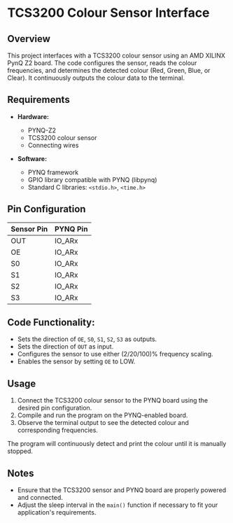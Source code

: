 # TCS3200 Colour Sensor Interface

## Overview

This project interfaces with a TCS3200 colour sensor using an AMD XILINX PynQ Z2 board. The code configures the sensor, reads the colour frequencies, and determines the detected colour (Red, Green, Blue, or Clear). It continuously outputs the colour data to the terminal.

## Requirements

- **Hardware:**
  - PYNQ-Z2
  - TCS3200 colour sensor
  - Connecting wires

- **Software:**
  - PYNQ framework
  - GPIO library compatible with PYNQ (libpynq)
  - Standard C libraries: `<stdio.h>`, `<time.h>`

## Pin Configuration

| Sensor Pin | PYNQ Pin |
|------------|-----------|
| OUT        | IO_ARx    |
| OE         | IO_ARx    |
| S0         | IO_ARx    |
| S1         | IO_ARx    |
| S2         | IO_ARx    |
| S3         | IO_ARx    |

## Code Functionality:
- Sets the direction of `OE`, `S0`, `S1`, `S2`, `S3` as outputs.
- Sets the direction of `OUT` as input.
- Configures the sensor to use either (2/20/100)% frequency scaling.
- Enables the sensor by setting `OE` to LOW.


## Usage

1. Connect the TCS3200 colour sensor to the PYNQ board using the desired pin configuration.
2. Compile and run the program on the PYNQ-enabled board.
3. Observe the terminal output to see the detected colour and corresponding frequencies.

The program will continuously detect and print the colour until it is manually stopped.

## Notes

- Ensure that the TCS3200 sensor and PYNQ board are properly powered and connected.
- Adjust the sleep interval in the `main()` function if necessary to fit your application's requirements.

